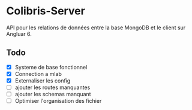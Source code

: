 # Colibris-Server

API pour les relations de données entre la base MongoDB et le client sur Angluar 6.

## Todo

- [x] Systeme de base fonctionnel
- [x] Connection a mlab
- [x] Externaliser les config
- [ ] ajouter les routes manquantes
- [ ] ajouter les schemas manquant
- [ ] Optimiser l'organisation des fichier